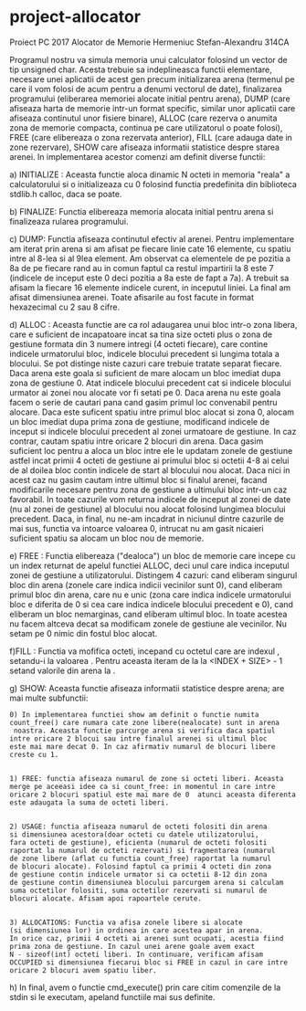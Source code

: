 # project-allocator
Proiect PC 2017
Alocator de Memorie
Hermeniuc Stefan-Alexandru 314CA




Programul nostru va simula memoria unui calculator folosind un vector de tip 
unsigned char. Acesta trebuie sa indeplineasca functii elementare, necesare 
unei aplicatii de acest gen precum initializarea arena (termenul pe care 
il vom folosi de acum pentru a denumi vectorul de date), finalizarea 
programului (eliberarea memoriei alocate initial pentru arena), DUMP 
(care afiseaza harta de memorie intr-un format specific, similar unor 
aplicatii care afiseaza continutul unor fisiere binare), ALLOC (care 
rezerva o anumita zona de memorie compacta, continua pe care utilizatorul 
o poate folosi), FREE (care elibereaza o zona rezervata anterior), FILL 
(care adauga date in zone rezervare), SHOW care afiseaza informatii 
statistice despre starea arenei. In implementarea acestor comenzi am definit 
diverse functii:




a) INITIALIZE <N>: Aceasta functie aloca dinamic N octeti in memoria 
"reala" a calculatorului si o initializeaza cu 0 folosind functia 
predefinita din biblioteca stdlib.h calloc, daca se poate.



b) FINALIZE: Functia elibereaza memoria alocata initial pentru arena si 
finalizeaza rularea programului.



c) DUMP: Functia afiseaza continutul efectiv al arenei. Pentru 
implementare am iterat prin arena si am afisat pe fiecare linie cate 
16 elemente, cu spatiu intre al 8-lea si al 9lea element. Am observat ca
elementele de pe pozitia a 8a de pe fiecare rand au in comun faptul ca 
restul impartirii la 8 este 7 (indicele de inceput este 0 deci pozitia a 
8a este de fapt a 7a). A trebuit sa afisam la fiecare 16 elemente indicele 
curent, in inceputul liniei. La final am afisat dimensiunea arenei. Toate 
afisarile au fost facute in format hexazecimal cu 2 sau 8 cifre.



d) ALLOC <SIZE>: Aceasta functie are ca rol adaugarea unui bloc intr-o 
zona libera, care e suficient de incapatoare incat sa tina size octeti 
plus o zona de gestiune formata din 3 numere intregi (4 octeti fiecare), 
care contine indicele urmatorului bloc, indicele blocului precedent si 
lungima totala a blocului. Se pot distinge niste cazuri care trebuie 
tratate separat fiecare. Daca arena este goala si suficient de mare 
alocam un bloc imediat dupa zona de gestiune 0. Atat indicele blocului 
precedent cat si indicele blocului urmator ai zonei nou alocate vor fi 
setati pe 0. Daca arena nu este goala facem o serie de cautari pana 
cand gasim primul loc convenabil pentru alocare. Daca este suficent 
spatiu intre primul bloc alocat si zona 0, alocam un bloc imediat dupa 
prima zona de gestiune, modificand indicele de inceput si indicele 
blocului precedent al zonei urmatoare de gestiune. In caz contrar, 
cautam spatiu intre oricare 2 blocuri din arena. Daca gasim suficient 
loc pentru a aloca un bloc intre ele le updatam zonele de gestiune astfel 
incat primii 4 octeti de gestiune ai primului bloc si octetii 4-8 ai 
celui de al doilea bloc contin indicele de start al blocului nou alocat. 
Daca nici in acest caz nu gasim cautam intre ultimul bloc si finalul arenei, 
facand modificarile necesare pentru zona de gestiune a ultimului bloc 
intr-un caz favorabil. In toate cazurile vom returna indicele de inceput 
al zonei de date (nu al zonei de gestiune) al blocului nou alocat folosind 
lungimea blocului precedent. Daca, in final, nu ne-am incadrat in niciunul 
dintre cazurile de mai sus, functia va intoarce valoarea 0, intrucat nu am 
gasit nicaieri suficient spatiu sa alocam un bloc nou de memorie.



e) FREE <INDEX>: Functia elibereaza ("dealoca") un bloc de memorie care incepe 
cu un index returnat de apelul functiei ALLOC, deci unul care indica inceputul 
zonei de gestiune a utilizatorului. Distingem 4 cazuri: cand eliberam singurul 
bloc din arena (zonele care indica indicii vecinilor sunt 0), cand eliberam 
primul bloc din arena, care nu e unic (zona care indica indicele urmatorului 
bloc e diferita de 0 si cea care indica indicele blocului precedent e 0), cand
eliberam un bloc nemarginas, cand eliberam ultimul bloc. In toate acestea nu 
facem altceva decat sa modificam zonele de gestiune ale vecinilor. Nu setam 
pe 0 nimic din fostul bloc alocat.


f)FILL <INDEX> <SIZE> <VALUE>: Functia va mofifica <SIZE> octeti, incepand cu
octetul care are indexul <INDEX>, setandu-i la valoarea <VALUE>. Pentru aceasta
iteram de la <INDEX> la <INDEX + SIZE> - 1 setand valorile din arena la <VALUE>. 



g) SHOW: Aceasta functie afiseaza informatii statistice despre arena; are mai 
multe subfunctii:

	0) In implementarea functiei show am definit o functie numita 
	count_free() care numara cate zone libere(nealocate) sunt in arena
	 noastra. Aceasta functie parcurge arena si verifica daca spatiul 
	intre oricare 2 blocui sau intre finalul arenei si ultimul bloc 
	este mai mare decat 0. In caz afirmativ numarul de blocuri libere 
	creste cu 1.


	1) FREE: functia afiseaza numarul de zone si octeti liberi. Aceasta 
	merge pe aceeasi idee ca si count_free: in momentul in care intre 
	oricare 2 blocuri spatiul este mai mare de 0  atunci aceasta diferenta
	este adaugata la suma de octeti liberi.


	2) USAGE: functia afiseaza numarul de octeti folositi din arena 
	si dimensiunea acestora(doar octeti cu datele utilizatorului, 
	fara octeti de gestiune), eficienta (numarul de octeti folositi 
	raportat la numarul de octeti rezervati) si fragmentarea (numarul 
	de zone libere (aflat cu functia count_free) raportat la numarul 
	de blocuri alocate). Folosind faptul ca primii 4 octeti din zona 
	de gestiune contin indicele urmator si ca octetii 8-12 din zona 
	de gestiune contin dimensiunea blocului parcurgem arena si calculam 
	suma octetilor folositi, suma octetilor rezervati si numarul de 
	blocuri alocate. Afisam apoi rapoartele cerute.


	3) ALLOCATIONS: Functia va afisa zonele libere si alocate 
	(si dimensiunea lor) in ordinea in care acestea apar in arena. 
	In orice caz, primii 4 octeti ai arenei sunt ocupati, acestia fiind 
	prima zona de gestiune. In cazul unei arene goale avem exact 
	N - sizeof(int) octeti liberi. In continuare, verificam afisam 
	OCCUPIED si dimensiunea fiecarui bloc si FREE in cazul in care intre 
	oricare 2 blocuri avem spatiu liber.



h) In final, avem o functie cmd_execute() prin care citim comenzile de la stdin 
si le executam, apeland functiile mai sus definite.
	


